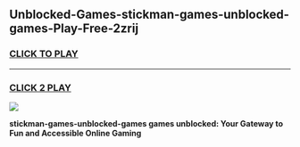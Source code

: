 
## Unblocked-Games-stickman-games-unblocked-games-Play-Free-2zrij
<h3>
<a href="https://premium76.site?title=stickman-games-unblocked-games&ref=20A">CLICK TO PLAY</a></h3>
<hr>

<h3>
<a href="https://premium76.site?title=stickman-games-unblocked-games&ref=20A">CLICK 2 PLAY</a>
  
</h3>

<a href="https://premium76.site?title=stickman-games-unblocked-games&ref=20A"><img src="https://clearcache.store/games.png"></a>


**stickman-games-unblocked-games games unblocked: Your Gateway to Fun and Accessible Online Gaming**
